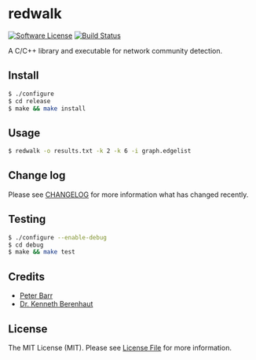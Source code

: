 # redwalk

[![Software License][ico-license]](LICENSE.md)
[![Build Status](https://travis-ci.org/barrpet/redwalk.svg?branch=master)](https://travis-ci.org/barrpet/redwalk)

A C/C++ library and executable for network community detection.

## Install

``` bash
$ ./configure
$ cd release
$ make && make install
```

## Usage

``` bash
$ redwalk -o results.txt -k 2 -k 6 -i graph.edgelist
```

## Change log

Please see [CHANGELOG](CHANGELOG.md) for more information what has changed recently.

## Testing

``` bash
$ ./configure --enable-debug
$ cd debug
$ make && make test
```

## Credits

- [Peter Barr][link-author]
- [Dr. Kenneth Berenhaut][link-contributors]

## License

The MIT License (MIT). Please see [License File](LICENSE.md) for more information.

[ico-version]: https://img.shields.io/packagist/v/:vendor/:package_name.svg?style=flat-square
[ico-license]: https://img.shields.io/badge/license-MIT-brightgreen.svg?style=flat-square
[ico-travis]: https://img.shields.io/travis/:vendor/:package_name/master.svg?style=flat-square

[link-travis]: https://travis-ci.org/barrpet/redwalk
[link-author]: https://github.com/barrpet
[link-contributors]: http://college.wfu.edu/math
